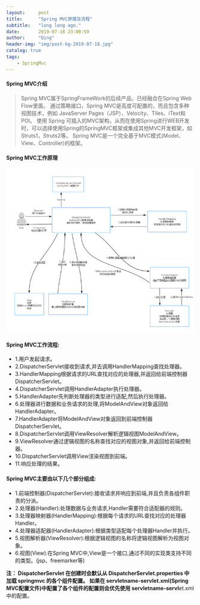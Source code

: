 ```yaml
---
layout:     post
title:      "Spring MVC原理及流程"
subtitle:   "long long ago."
date:       2019-07-18 23:00:59
author:     "Qing"
header-img: "img/post-bg-2019-07-18.jpg"
catalog: true
tags: 
    - SpringMvc
---
```


#### Spring MVC介绍
>Spring MVC属于SpringFrameWork的后续产品，已经融合在Spring Web Flow里面。
通过策略接口，Spring MVC是高度可配置的，而且包含多种视图技术，例如 JavaServer Pages（JSP）、Velocity、Tiles、iText和POI。
使用 Spring 可插入的MVC架构，从而在使用Spring进行WEB开发时，可以选择使用Spring的SpringMVC框架或集成其他MVC开发框架，如Struts1，Struts2等。
Spring MVC是一个完全基于MVC模式(Model、View、Controller)的框架。

#### Spring MVC工作原理

![mvc](/img/in_pots/20190718/1.jpg "")

#### Spring MVC工作流程:
- 1.用户发起请求。
- 2.DispatcherServlet接收到请求,并去调用HandlerMapping查找处理器。
- 3.HandlerMapping根据请求的URL查找对应的处理器,并返回给前端控制器DispatcherServlet。
- 4.DispatcherServlet调用HandlerAdapter执行处理器。
- 5.HandlerAdapter先判断处理器的类型进行适配,然后执行处理器。
- 6.处理器进行数据和业务请求的处理,将ModelAndView对象返回给HandlerAdapter。
- 7.HandlerAdapter将ModelAndView对象返回到前端控制器DispatcherServlet。
- 8.DispatcherServlet调用ViewResolver解析逻辑视图ModelAndView。
- 9.ViewResolver通过逻辑视图的名称查找对应的视图对象,并返回给前端控制器。
- 10.DispatcherServlet调用View渲染视图到前端。
- 11.响应处理的结果。


#### Spring MVC主要由以下几个部分组成:
- 1.前端控制器(DispatcherServlet):接收请求并响应到前端,并且负责各组件职责的分派。
- 2.处理器(Handler):处理数据与业务请求,Handler需要符合适配器的规则。
- 3.处理器映射器(HandlerMapping):根据每个请求的URL查找对应的处理器Handler。
- 4.处理器适配器(HandlerAdapter):根据类型适配每个处理器Handler并执行。
- 5.视图解析器(ViewResolver):根据逻辑视图的名称将逻辑视图解析为视图对象。
- 6.视图(View):在Spring MVC中,View是一个接口,通过不同的实现类支持不同的类型。(jsp、freemarker等)

**注：
DispatcherServlet 在创建时会默认从 DispatcherServlet.properties 中加载 springmvc 的各个组件配置。
如果在 servletname-servlet.xml(Spring MVC配置文件)中配置了各个组件的配置则会优先使用 servletname-servl**et.xml 中的配置。